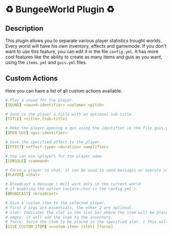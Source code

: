 # ♻️ BungeeWorld Plugin ♻️
## Description
This plugin allows you to separate various player statistics trought worlds.
Every world will have his own inventory, effects and gamemode.
If you don't want to use this feature, you can edit it in the file `config.yml`.
It has more cool features like the ability to create as many items and guis as you want, using the `items.yml` and `guis.yml` files.

## Custom Actions
Here you can have a list of all custom actions available.
```yaml
# Play a sound for the player.
[SOUND] <sound-identifier> <volume> <pitch>

# Send to the player a title with an optional sub-title.
[TITLE] <title>,[sub-title]

# Make the player opening a gui using the identifier in the file guis.yml.
[OPEN_GUI] <gui-identifier>

# Give the specified effect to the player.
[EFFECT] <effect-type> <duration> <amplifier>

# You can use %player% for the player name.
[CONSOLE] <command>

# Force a player to chat, it can be used to send messages or execute commands.
[PLAYER] <chat>

# Broadcast a message ( Will work only in the current world
# if enabling the option isolate-chat in the config.yml ).
[BROADCAST] <broadcast>

# Give a custom item to the selected player.
# First 2 args are essentials, the other 2 are optional.
# slot: Indicates the slot in the slot bar where the item will be placed, if the slot is not
# empty, it will add the item to the inventory.
# force: force the item to be placed in the specified slot. ( This will destroy the item in the slot )
[GIVE_CUSTOM_ITEM] <custom-item> [slot] [force]
```
